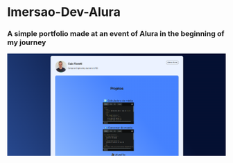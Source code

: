 # Imersao-Dev-Alura

<h3>A simple portfolio made at an event of Alura in the beginning of my journey</h3>

<img src="./print.png" />
